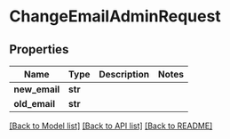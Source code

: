 # ChangeEmailAdminRequest

## Properties
Name | Type | Description | Notes
------------ | ------------- | ------------- | -------------
**new_email** | **str** |  | 
**old_email** | **str** |  | 

[[Back to Model list]](../README.md#documentation-for-models) [[Back to API list]](../README.md#documentation-for-api-endpoints) [[Back to README]](../README.md)

